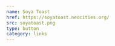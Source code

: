 ```yaml
---
name: Soya Toast
href: https://soyatoast.neocities.org/
src: soyatoast.png
type: button
category: links
---
```


